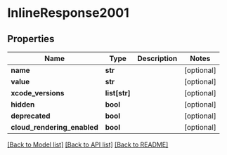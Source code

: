 # InlineResponse2001

## Properties
Name | Type | Description | Notes
------------ | ------------- | ------------- | -------------
**name** | **str** |  | [optional] 
**value** | **str** |  | [optional] 
**xcode_versions** | **list[str]** |  | [optional] 
**hidden** | **bool** |  | [optional] 
**deprecated** | **bool** |  | [optional] 
**cloud_rendering_enabled** | **bool** |  | [optional] 

[[Back to Model list]](../README.md#documentation-for-models) [[Back to API list]](../README.md#documentation-for-api-endpoints) [[Back to README]](../README.md)

